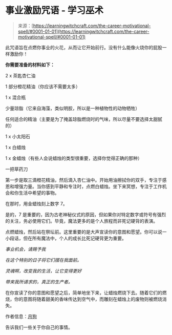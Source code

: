 <!--yml

category: 未分类

date: 2024-06-12 18:16:26

-->

# 事业激励咒语 - 学习巫术

> 来源：[https://learningwitchcraft.com/the-career-motivational-spell/#0001-01-01](https://learningwitchcraft.com/the-career-motivational-spell/#0001-01-01)

此咒语旨在点燃你事业的火花，从而让它开始前行。没有什么能像火烧你的屁股一样激励你！

**你需要准备的材料如下：**

2 x 茶匙杏仁油

1 部分橙花精油（你应该不需要太多）

1 x 混合瓶

少量琼脂（它来自海藻，类似明胶，所以是一种植物性的动物牺牲）

任何适合的精油（主要是为了掩盖琼脂燃烧时的气味，所以尽量不要选择太甜腻的）

1 x 小太阳石

1 x 白蜡烛

1 x 金蜡烛（有些人会说蜡烛的类型很重要，选择你觉得正确的那种）

一把草药刀

第一步是取三滴橙花精油，然后滴入杏仁油中。开始用油擦拭你的双手，专注于感恩和增强力量。当你感到平静和专注时，点燃白蜡烛。坐下来冥想，专注于工作机会和你生活中希望的事物。

在那时，用金蜡烛刻上数字 7。

是的，7 是重要的，因为古老神秘仪式的原因，但如果你对特定数字或符号有强烈的关注，务必使用它们。毕竟，魔法更多的是个人旅程而非死记硬背的表演。

点燃蜡烛，然后站在祭坛前。这里重要的是大声宣读你的意图和愿望。你可以说一小段话，但在所有魔法中，个人的成长比死记硬背更为重要。

*事业机会，请赐予我*

*在这个特别的日子将它们摆在我面前。*

*灵魂啊，改变我的生活，让它变得更好*

*带来我所请求的，真正的生产者。*

在你宣读了你的意图和愿望之后，简单地坐下来，让蜡烛燃烧下去。随着它们的燃烧，你的意图将随着甜美的香味传达到空气中，而雕刻在蜡烛上的废物则被燃烧消失。

作者信息：[月狗](https://learningwitchcraft.com/profile/?tthayer/)

告诉我们一些关于你自己的事情。
